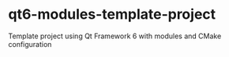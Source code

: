 # qt6-modules-template-project
Template project using Qt Framework 6 with modules and CMake configuration
